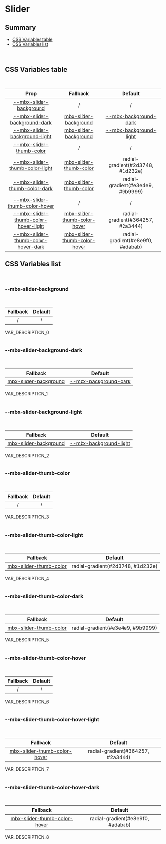 # Slider

## Summary

- [CSS Variables table](#css-variables-table)
- [CSS Variables list](#css-variables-list)

<br>

## CSS Variables table

<br>

| <div style='text-align:center;margin:auto;'>Prop</div> | <div style='text-align:center;margin:auto;'>Fallback</div> | <div style='text-align:center;margin:auto;'>Default</div> |
| ------------------------------------------------------ | ---------------------------------------------------------- | --------------------------------------------------------- |
| <div style='text-align:center;margin:auto;'>[--mbx-slider-background](#mbx-slider-background)</div> | <div style='text-align:center;margin:auto;'>/</div> | <div style='text-align:center;margin:auto;'>/</div> |
| <div style='text-align:center;margin:auto;'>[--mbx-slider-background-dark](#mbx-slider-background-dark)</div> | <div style='text-align:center;margin:auto;'>[mbx-slider-background](#mbx-slider-background)</div> | <div style='text-align:center;margin:auto;'>[--mbx-background-dark](global-css-vars.md#mbx-background-dark)</div> |
| <div style='text-align:center;margin:auto;'>[--mbx-slider-background-light](#mbx-slider-background-light)</div> | <div style='text-align:center;margin:auto;'>[mbx-slider-background](#mbx-slider-background)</div> | <div style='text-align:center;margin:auto;'>[--mbx-background-light](global-css-vars.md#mbx-background-light)</div> |
| <div style='text-align:center;margin:auto;'>[--mbx-slider-thumb-color](#mbx-slider-thumb-color)</div> | <div style='text-align:center;margin:auto;'>/</div> | <div style='text-align:center;margin:auto;'>/</div> |
| <div style='text-align:center;margin:auto;'>[--mbx-slider-thumb-color-light](#mbx-slider-thumb-color-light)</div> | <div style='text-align:center;margin:auto;'>[mbx-slider-thumb-color](#mbx-slider-thumb-color)</div> | <div style='text-align:center;margin:auto;'>radial-gradient(#2d3748, #1d232e)</div> |
| <div style='text-align:center;margin:auto;'>[--mbx-slider-thumb-color-dark](#mbx-slider-thumb-color-dark)</div> | <div style='text-align:center;margin:auto;'>[mbx-slider-thumb-color](#mbx-slider-thumb-color)</div> | <div style='text-align:center;margin:auto;'>radial-gradient(#e3e4e9, #9b9999)</div> |
| <div style='text-align:center;margin:auto;'>[--mbx-slider-thumb-color-hover](#mbx-slider-thumb-color-hover)</div> | <div style='text-align:center;margin:auto;'>/</div> | <div style='text-align:center;margin:auto;'>/</div> |
| <div style='text-align:center;margin:auto;'>[--mbx-slider-thumb-color-hover-light](#mbx-slider-thumb-color-hover-light)</div> | <div style='text-align:center;margin:auto;'>[mbx-slider-thumb-color-hover](#mbx-slider-thumb-color-hover)</div> | <div style='text-align:center;margin:auto;'>radial-gradient(#364257, #2a3444)</div> |
| <div style='text-align:center;margin:auto;'>[--mbx-slider-thumb-color-hover-dark](#mbx-slider-thumb-color-hover-dark)</div> | <div style='text-align:center;margin:auto;'>[mbx-slider-thumb-color-hover](#mbx-slider-thumb-color-hover)</div> | <div style='text-align:center;margin:auto;'>radial-gradient(#e8e9f0, #adabab)</div> |


## CSS Variables list

<br>

### --mbx-slider-background

<br>


| <div style='text-align:center;margin:auto;'>Fallback</div> | <div style='text-align:center;margin:auto;'>Default</div> |
| ---------------------------------------------------------- | --------------------------------------------------------- |
| <div style='text-align:center;margin:auto;'>/</div> | <div style='text-align:center;margin:auto;'>/</div> |


VAR_DESCRIPTION_0<br><br>
### --mbx-slider-background-dark

<br>


| <div style='text-align:center;margin:auto;'>Fallback</div> | <div style='text-align:center;margin:auto;'>Default</div> |
| ---------------------------------------------------------- | --------------------------------------------------------- |
| <div style='text-align:center;margin:auto;'>[mbx-slider-background](#mbx-slider-background)</div> | <div style='text-align:center;margin:auto;'>[--mbx-background-dark](global-css-vars.md#mbx-background-dark)</div> |


VAR_DESCRIPTION_1<br><br>
### --mbx-slider-background-light

<br>


| <div style='text-align:center;margin:auto;'>Fallback</div> | <div style='text-align:center;margin:auto;'>Default</div> |
| ---------------------------------------------------------- | --------------------------------------------------------- |
| <div style='text-align:center;margin:auto;'>[mbx-slider-background](#mbx-slider-background)</div> | <div style='text-align:center;margin:auto;'>[--mbx-background-light](global-css-vars.md#mbx-background-light)</div> |


VAR_DESCRIPTION_2<br><br>
### --mbx-slider-thumb-color

<br>


| <div style='text-align:center;margin:auto;'>Fallback</div> | <div style='text-align:center;margin:auto;'>Default</div> |
| ---------------------------------------------------------- | --------------------------------------------------------- |
| <div style='text-align:center;margin:auto;'>/</div> | <div style='text-align:center;margin:auto;'>/</div> |


VAR_DESCRIPTION_3<br><br>
### --mbx-slider-thumb-color-light

<br>


| <div style='text-align:center;margin:auto;'>Fallback</div> | <div style='text-align:center;margin:auto;'>Default</div> |
| ---------------------------------------------------------- | --------------------------------------------------------- |
| <div style='text-align:center;margin:auto;'>[mbx-slider-thumb-color](#mbx-slider-thumb-color)</div> | <div style='text-align:center;margin:auto;'>radial-gradient(#2d3748, #1d232e)</div> |


VAR_DESCRIPTION_4<br><br>
### --mbx-slider-thumb-color-dark

<br>


| <div style='text-align:center;margin:auto;'>Fallback</div> | <div style='text-align:center;margin:auto;'>Default</div> |
| ---------------------------------------------------------- | --------------------------------------------------------- |
| <div style='text-align:center;margin:auto;'>[mbx-slider-thumb-color](#mbx-slider-thumb-color)</div> | <div style='text-align:center;margin:auto;'>radial-gradient(#e3e4e9, #9b9999)</div> |


VAR_DESCRIPTION_5<br><br>
### --mbx-slider-thumb-color-hover

<br>


| <div style='text-align:center;margin:auto;'>Fallback</div> | <div style='text-align:center;margin:auto;'>Default</div> |
| ---------------------------------------------------------- | --------------------------------------------------------- |
| <div style='text-align:center;margin:auto;'>/</div> | <div style='text-align:center;margin:auto;'>/</div> |


VAR_DESCRIPTION_6<br><br>
### --mbx-slider-thumb-color-hover-light

<br>


| <div style='text-align:center;margin:auto;'>Fallback</div> | <div style='text-align:center;margin:auto;'>Default</div> |
| ---------------------------------------------------------- | --------------------------------------------------------- |
| <div style='text-align:center;margin:auto;'>[mbx-slider-thumb-color-hover](#mbx-slider-thumb-color-hover)</div> | <div style='text-align:center;margin:auto;'>radial-gradient(#364257, #2a3444)</div> |


VAR_DESCRIPTION_7<br><br>
### --mbx-slider-thumb-color-hover-dark

<br>


| <div style='text-align:center;margin:auto;'>Fallback</div> | <div style='text-align:center;margin:auto;'>Default</div> |
| ---------------------------------------------------------- | --------------------------------------------------------- |
| <div style='text-align:center;margin:auto;'>[mbx-slider-thumb-color-hover](#mbx-slider-thumb-color-hover)</div> | <div style='text-align:center;margin:auto;'>radial-gradient(#e8e9f0, #adabab)</div> |


VAR_DESCRIPTION_8<br><br>

